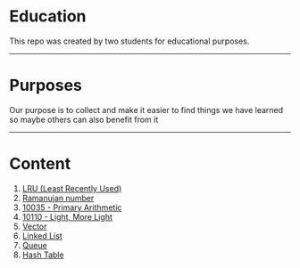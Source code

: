 # Education
This repo was created by two students for educational purposes.

---

# Purposes
Our purpose is to collect and make it easier to find things we have learned so maybe others can also benefit from it

___


# Content
 1. [LRU (Least Recently Used)](https://github.com/asifmayilli/Education/tree/master/LRU)
 2. [Ramanujan number](https://github.com/asifmayilli/Education/tree/master/Ramanujan)
 3. [10035 - Primary Arithmetic](https://github.com/asifmayilli/Education/tree/master/10035%20-%20Primary%20Arithmetic)
 4. [10110 - Light, More Light](https://github.com/asifmayilli/Education/tree/master/Light%20More%20Light)
 5. [Vector](https://github.com/asifmayilli/Education/tree/master/Vector)
 6. [Linked List](https://github.com/asifmayilli/Education/tree/master/LinkedList)
 7. [Queue](https://github.com/asifmayilli/Education/tree/master/Queue)
 8. [Hash Table](https://github.com/asifmayilli/Education/tree/master/Hash%20Table)
